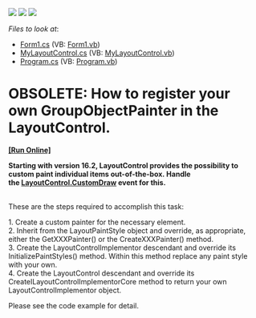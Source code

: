 <!-- default badges list -->
![](https://img.shields.io/endpoint?url=https://codecentral.devexpress.com/api/v1/VersionRange/134079116/13.1.4%2B)
[![](https://img.shields.io/badge/Open_in_DevExpress_Support_Center-FF7200?style=flat-square&logo=DevExpress&logoColor=white)](https://supportcenter.devexpress.com/ticket/details/E1100)
[![](https://img.shields.io/badge/📖_How_to_use_DevExpress_Examples-e9f6fc?style=flat-square)](https://docs.devexpress.com/GeneralInformation/403183)
<!-- default badges end -->
<!-- default file list -->
*Files to look at*:

* [Form1.cs](./CS/q141275/Form1.cs) (VB: [Form1.vb](./VB/q141275/Form1.vb))
* [MyLayoutControl.cs](./CS/q141275/MyLayoutControl.cs) (VB: [MyLayoutControl.vb](./VB/q141275/MyLayoutControl.vb))
* [Program.cs](./CS/q141275/Program.cs) (VB: [Program.vb](./VB/q141275/Program.vb))
<!-- default file list end -->
# OBSOLETE: How to register your own GroupObjectPainter in the LayoutControl.
<!-- run online -->
**[[Run Online]](https://codecentral.devexpress.com/e1100)**
<!-- run online end -->


<p><strong>Starting with version 16.2, LayoutControl provides the possibility to custom paint individual items out-of-the-box. Handle the <a href="https://documentation.devexpress.com/#WindowsForms/DevExpressXtraLayoutLayoutControl_CustomDrawtopic">LayoutControl.CustomDraw</a> event for this.</strong></p>
<p><br>These are the steps required to accomplish this task:</p>
<p>1. Create a custom painter for the necessary element.<br> 2. Inherit from the LayoutPaintStyle object and override, as appropriate, either the GetXXXPainter() or the CreateXXXPainter() method.<br> 3. Create the LayoutControlImplementor descendant and override its InitializePaintStyles() method. Within this method replace any paint style with your own.<br> 4. Create the LayoutControl descendant and override its CreateILayoutControlImplementorCore method to return your own LayoutControlImplementor object.</p>
<p>Please see the code example for detail.</p>

<br/>


